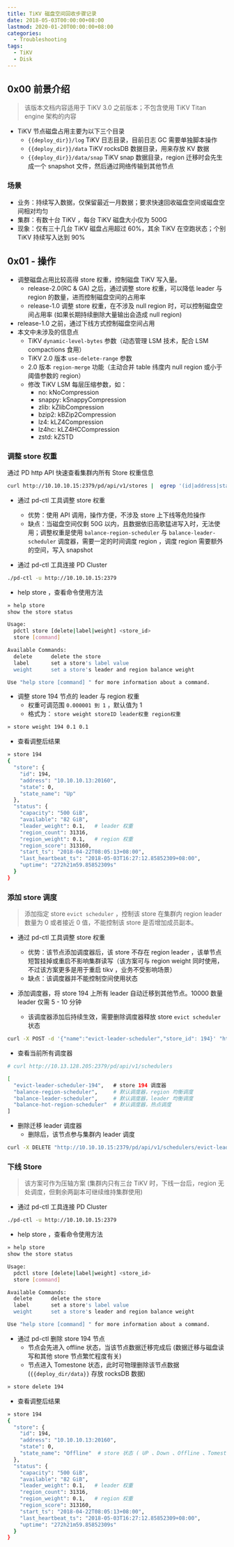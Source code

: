 ```yaml
---
title: TiKV 磁盘空间回收步骤记录
date: 2018-05-03T00:00:00+08:00
lastmod: 2020-01-20T00:00:00+08:00
categories:
  - Troubleshooting
tags:
  - TiKV
  - Disk
---
```

## 0x00 前景介绍

> 该版本文档内容适用于 TiKV 3.0 之前版本；不包含使用 TiKV Titan engine 架构的内容

- TiKV 节点磁盘占用主要为以下三个目录
  - `{{deploy_dir}}/log`  TiKV 日志目录，目前日志 GC 需要单独脚本操作
  - `{{deploy_dir}}/data` TiKV rocksDB 数据目录，用来存放 KV 数据
  - `{{deploy_dir}}/data/snap` TiKV snap 数据目录，region 迁移时会先生成一个 snapshot 文件，然后通过网络传输到其他节点

### 场景

- 业务：持续写入数据，仅保留最近一月数据；要求快速回收磁盘空间或磁盘空间相对均匀
- 集群：有数十台 TiKV ，每台 TiKV 磁盘大小仅为 500G
- 现象：仅有三十几台 TiKV 磁盘占用超过 60%，其余 TiKV 在空跑状态；个别 TiKV 持续写入达到 90%

## 0x01 - 操作

- 调整磁盘占用比较高得 store 权重，控制磁盘 TiKV 写入量。
  - release-2.0(RC & GA) 之后，通过调整 store 权重，可以降低 leader 与 region 的数量，进而控制磁盘空间的占用率
  - release-1.0 调整 store 权重，在不涉及 null region 时，可以控制磁盘空间占用率 (如果长期持续删除大量输出会造成 null region)
- release-1.0 之前，通过下线方式控制磁盘空间占用
- 本文中未涉及的信息点
  - TiKV `dynamic-level-bytes` 参数（动态管理 LSM 技术，配合 LSM compactions 食用）
  - TiKV 2.0 版本 `use-delete-range` 参数
  - 2.0 版本 `region-merge` 功能（主动合并 table 纬度内 null region 或小于阈值参数的 region）
  - 修改 TiKV LSM 每层压缩参数，如：
    - no:     kNoCompression
    - snappy: kSnappyCompression
    - zlib:   kZlibCompression
    - bzip2:  kBZip2Compression
    - lz4:    kLZ4Compression
    - lz4hc:  kLZ4HCCompression
    - zstd:   kZSTD

### 调整 store 权重

通过 PD http API 快速查看集群内所有 Store 权重信息

```bash
curl http://10.10.10.15:2379/pd/api/v1/stores |  egrep '(id|address|state_name|region_weight|available)' | awk '{if(NR%5!=0)ORS=" "; else ORS="\n"}1' | sed 's/[ ][ ]*/  /g' | sed 's/"//g' | sort -nrk 8
```

- 通过 pd-ctl 工具调整 store 权重
  - 优势：使用 API 调用，操作方便，不涉及 store 上下线等危险操作
  - 缺点：当磁盘空间仅剩 50G 以内，且数据依旧高歌猛进写入时，无法使用；调整权重是使用 `balance-region-scheduler` 与 `balance-leader-scheduler` 调度器，需要一定的时间调度 region ，调度 region 需要额外的空间，写入 snapshot

- 通过 pd-ctl 工具连接 PD Cluster

```bash
./pd-ctl -u http://10.10.10.15:2379
```

- help store ，查看命令使用方法

```bash
» help store
show the store status

Usage:
  pdctl store [delete|label|weight] <store_id>
  store [command]

Available Commands:
  delete      delete the store
  label       set a store's label value
  weight      set a store's leader and region balance weight

Use "help store [command] " for more information about a command.
```

- 调整 store 194 节点的 leader 与 region 权重
  - 权重可调范围 `0.000001 到 1` ，默认值为 1
  - 格式为： `store weight storeID leader权重 region权重`

```bash
» store weight 194 0.1 0.1
```

- 查看调整后结果

```bash
» store 194
{
  "store": {
    "id": 194,
    "address": "10.10.10.13:20160",
    "state": 0,
    "state_name": "Up"
  },
  "status": {
    "capacity": "500 GiB",
    "available": "82 GiB",
    "leader_weight": 0.1,   # leader 权重
    "region_count": 31316,
    "region_weight": 0.1,   # region 权重
    "region_score": 313160,
    "start_ts": "2018-04-22T08:05:13+08:00",
    "last_heartbeat_ts": "2018-05-03T16:27:12.85852309+08:00",
    "uptime": "272h21m59.85852309s"
  }
}
```

### 添加 store 调度

> 添加指定 store `evict scheduler` ，控制该 store 在集群内 region leader 数量为 0 或者接近 0 值，不能控制该 store 是否增加成员副本。

- 通过 pd-ctl 工具调整 store 权重
  - 优势：该节点添加调度器后，该 store 不存在 region leader ，该单节点短暂挂掉或重启不影响集群读写（该方案可与 region weight 同时使用，不过该方案更多是用于重启 tikv ，业务不受影响场景）
  - 缺点：该调度器并不能控制空间使用状态

- 添加调度器，将 store 194 上所有 leader 自动迁移到其他节点。10000 数量 leader 仅需 5 - 10 分钟
  - 该调度器添加后持续生效，需要删除调度器释放 store `evict scheduler` 状态

```bash
curl -X POST -d '{"name":"evict-leader-scheduler","store_id": 194}' "http://10.10.10.15:2379/pd/api/v1/schedulers"
```

- 查看当前所有调度器

```bash
# curl http://10.13.128.205:2379/pd/api/v1/schedulers

[
  "evict-leader-scheduler-194",   # store 194 调度器
  "balance-region-scheduler",     # 默认调度器，region 均衡调度
  "balance-leader-scheduler",     # 默认调度器，leader 均衡调度
  "balance-hot-region-scheduler"  # 默认调度器，热点调度
]
```

- 删除迁移 leader 调度器
  - 删除后，该节点参与集群内 leader 调度

```bash
curl -X DELETE "http://10.10.10.15:2379/pd/api/v1/schedulers/evict-leader-scheduler-194"
```

### 下线 Store

> 该方案可作为压轴方案 (集群内只有三台 TiKV 时，下线一台后，region 无处调度，但剩余两副本可继续维持集群使用)

- 通过 pd-ctl 工具连接 PD Cluster

```bash
./pd-ctl -u http://10.10.10.15:2379
```

- help store ，查看命令使用方法

```bash
» help store
show the store status

Usage:
  pdctl store [delete|label|weight] <store_id>
  store [command]

Available Commands:
  delete      delete the store
  label       set a store's label value
  weight      set a store's leader and region balance weight

Use "help store [command] " for more information about a command.
```

- 通过 pd-ctl 删除 store 194 节点
  - 节点会先进入 offline 状态，当该节点数据迁移完成后 (数据迁移与磁盘读写和其他 store 节点繁忙程度有关)
  - 节点进入 Tomestone 状态，此时可物理删除该节点数据 (`{{deploy_dir/data}}` 存放 rocksDB 数据)

```bash
» store delete 194
```

- 查看调整后结果

```bash
» store 194
{
  "store": {
    "id": 194,
    "address": "10.10.10.13:20160",
    "state": 0,
    "state_name": "Offline"  # store 状态 ( UP 、Down 、Offline 、Tomestone)
  },
  "status": {
    "capacity": "500 GiB",
    "available": "82 GiB",
    "leader_weight": 0.1,   # leader 权重
    "region_count": 31316,
    "region_weight": 0.1,   # region 权重
    "region_score": 313160,
    "start_ts": "2018-04-22T08:05:13+08:00",
    "last_heartbeat_ts": "2018-05-03T16:27:12.85852309+08:00",
    "uptime": "272h21m59.85852309s"
  }
}
```
